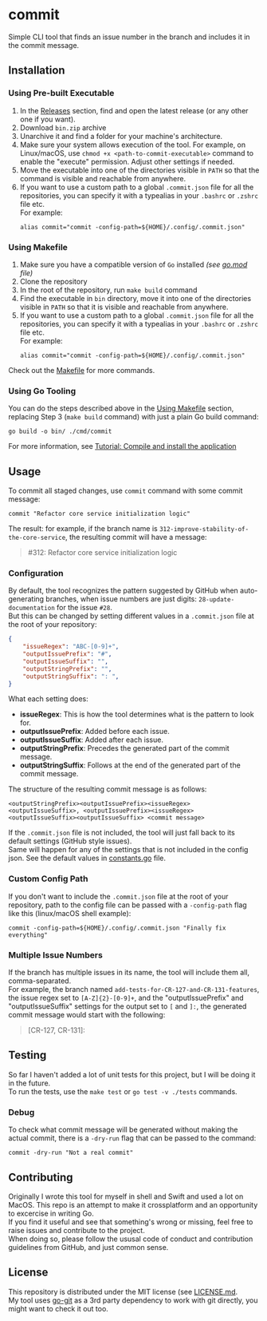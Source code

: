 # commit
Simple CLI tool that finds an issue number in the branch and includes it in the commit message.

## Installation
### Using Pre-built Executable
1. In the [Releases](https://github.com/artem-y/commit/releases) section, find and open the latest release (or any other one if you want).
2. Download `bin.zip` archive
3. Unarchive it and find a folder for your machine's architecture.
4. Make sure your system allows execution of the tool. For example, on Linux/macOS, use `chmod +x <path-to-commit-executable>` command to enable the "execute" permission. Adjust other settings if needed.
5. Move the executable into one of the directories visible in `PATH` so that the command is visible and reachable from anywhere.
6. If you want to use a custom path to a global `.commit.json` file for all the repositories, you can specify it with a typealias in your `.bashrc` or `.zshrc` file etc.  
   For example:  
   ```shell
   alias commit="commit -config-path=${HOME}/.config/.commit.json"
   ```
### Using Makefile
1. Make sure you have a compatible version of `Go` installed _(see [go.mod](https://github.com/artem-y/commit/blob/main/go.mod#L3) file)_
2. Clone the repository
3. In the root of the repository, run `make build` command
4. Find the executable in `bin` directory, move it into one of the directories visible in `PATH` so that it is visible and reachable from anywhere.
5. If you want to use a custom path to a global `.commit.json` file for all the repositories, you can specify it with a typealias in your `.bashrc` or `.zshrc` file etc.  
   For example:  
   ```shell
   alias commit="commit -config-path=${HOME}/.config/.commit.json"
   ```  

Check out the [Makefile](/Makefile) for more commands.
### Using Go Tooling
You can do the steps described above in the [Using Makefile](#using-makefile) section, replacing Step 3 (`make build` command) with just a plain Go build command:  
```shell
go build -o bin/ ./cmd/commit
```

For more information, see [Tutorial: Compile and install the application](https://go.dev/doc/tutorial/compile-install) 
## Usage
To commit all staged changes, use `commit` command with some commit message:
```shell
commit "Refactor core service initialization logic"
```
The result: for example, if the branch name is `312-improve-stability-of-the-core-service`, the resulting commit will have a message:

> #312: Refactor core service initialization logic
### Configuration
By default, the tool recognizes the pattern suggested by GitHub when auto-generating branches, when issue numbers are just digits: `28-update-documentation` for the issue  `#28`.  
But this can be changed by setting different values in a `.commit.json` file at the root of your repository:  
```json
{  
    "issueRegex": "ABC-[0-9]+", 
    "outputIssuePrefix": "#",
    "outputIssueSuffix": "",
    "outputStringPrefix": "",
    "outputStringSuffix": ": ",
}
```
What each setting does:
- **issueRegex**: This is how the tool determines what is the pattern to look for.
- **outputIssuePrefix**: Added before each issue.
- **outputIssueSuffix**: Added after each issue.
- **outputStringPrefix**: Precedes the generated part of the commit message.
- **outputStringSuffix**: Follows at the end of the generated part of the commit message.

The structure of the resulting commit message is as follows:  
```
<outputStringPrefix><outputIssuePrefix><issueRegex><outputIssueSuffix>, <outputIssuePrefix><issueRegex><outputIssueSuffix><outputIssueSuffix> <commit message>
```
If the `.commit.json` file is not included, the tool will just fall back to its default settings (GitHub style issues).  
Same will happen for any of the settings that is not included in the config json. See the default values in [constants.go](/internal/helpers/constants.go) file.
### Custom Config Path
If you don't want to include the `.commit.json` file at the root of your repository, path to the config file can be passed with a `-config-path` flag like this (linux/macOS shell example):
```shell
commit -config-path=${HOME}/.config/.commit.json "Finally fix everything"
```
### Multiple Issue Numbers
If the branch has multiple issues in its name, the tool will include them all, comma-separated.  
For example, the branch named `add-tests-for-CR-127-and-CR-131-features`, the issue regex set to `[A-Z]{2}-[0-9]+`, and the "outputIssuePrefix" and "outputIssueSuffix" settings for the output set to `[` and `]:`, the generated commit message would start with the following:  
> [CR-127, CR-131]:
## Testing
So far I haven't added a lot of unit tests for this project, but I will be doing it in the future.  
To run the tests, use the `make test` or `go test -v ./tests` commands.
### Debug
To check what commit message will be generated without making the actual commit, there is a `-dry-run` flag that can be passed to the command:
```shell
commit -dry-run "Not a real commit"
```
## Contributing
Originally I wrote this tool for myself in shell and Swift and used a lot on MacOS. This repo is an attempt to make it crossplatform and an opportunity to excercise in writing Go.  
If you find it useful and see that something's wrong or missing, feel free to raise issues and contribute to the project.  
When doing so, please follow the ususal code of conduct and contribution guidelines from GitHub, and just common sense.
## License
This repository is distributed under the MIT license (see [LICENSE.md](/docs/LICENSE.md).  
My tool uses [go-git](https://github.com/go-git/go-git) as a 3rd party dependency to work with git directly, you might want to check it out too.
